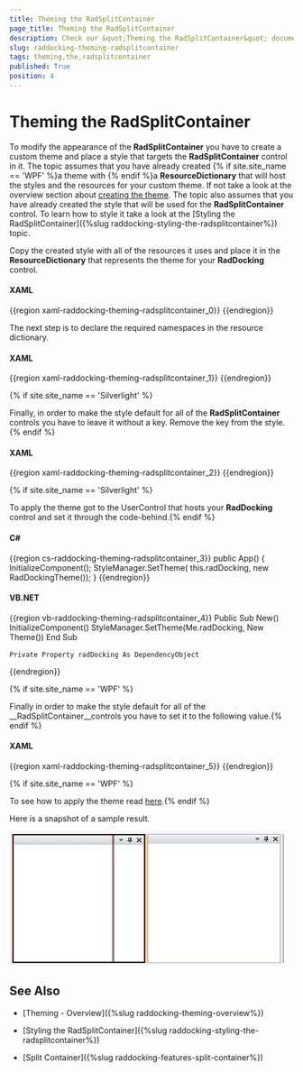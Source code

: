 ```yaml
---
title: Theming the RadSplitContainer
page_title: Theming the RadSplitContainer
description: Check our &quot;Theming the RadSplitContainer&quot; documentation article for the RadDocking {{ site.framework_name }} control.
slug: raddocking-theming-radsplitcontainer
tags: theming,the,radsplitcontainer
published: True
position: 4
---
```


# Theming the RadSplitContainer

To modify the appearance of the __RadSplitContainer__ you have to create a custom theme and place a style that targets the __RadSplitContainer__ control in it. The topic assumes that you have already created {% if site.site_name == 'WPF' %}a theme with {% endif %}a __ResourceDictionary__ that will host the styles and the resources for your custom theme. If not take a look at the overview section about [creating the theme](#CreatingTheme). The topic also assumes that you have already created the style that will be used for the __RadSplitContainer__ control. To learn how to style it take a look at the [Styling the RadSplitContainer]({%slug raddocking-styling-the-radsplitcontainer%}) topic.

Copy the created style with all of the resources it uses and place it in the __ResourceDictionary__ that represents the theme for your __RadDocking__ control.

#### __XAML__

{{region xaml-raddocking-theming-radsplitcontainer_0}}
	<ResourceDictionary xmlns="http://schemas.microsoft.com/winfx/2006/xaml/presentation"
	    xmlns:x="http://schemas.microsoft.com/winfx/2006/xaml">
	    <!--Paste the style and all of the resources it uses here. -->
	    <Style x:Key="RadSplitContainerStyle" TargetType="telerik:RadSplitContainer">
	        <!--...-->
	    </Style>
	</ResourceDictionary>
{{endregion}}

The next step is to declare the required namespaces in the resource dictionary.

#### __XAML__

{{region xaml-raddocking-theming-radsplitcontainer_1}}
	<ResourceDictionary xmlns="http://schemas.microsoft.com/winfx/2006/xaml/presentation"
	    xmlns:x="http://schemas.microsoft.com/winfx/2006/xaml"
	    xmlns:telerik="http://schemas.telerik.com/2008/xaml/presentation">
	    <!--...-->
	</ResourceDictionary>
{{endregion}}

{% if site.site_name == 'Silverlight' %}

Finally, in order to make the style default for all of the __RadSplitContainer__ controls you have to leave it without a key. Remove the key from the style.{% endif %}

#### __XAML__

{{region xaml-raddocking-theming-radsplitcontainer_2}}
	<Style TargetType="telerik:RadSplitContainer">
	    <!--...-->
	</Style>
{{endregion}}

{% if site.site_name == 'Silverlight' %}

To apply the theme got to the UserControl that hosts your __RadDocking__ control and set it through the code-behind.{% endif %}

#### __C#__

{{region cs-raddocking-theming-radsplitcontainer_3}}
	public App()
	{
	    InitializeComponent();
	    StyleManager.SetTheme( this.radDocking, new RadDockingTheme());
	}
{{endregion}}

#### __VB.NET__

{{region vb-raddocking-theming-radsplitcontainer_4}}
	Public Sub New()
		InitializeComponent()
		StyleManager.SetTheme(Me.radDocking, New Theme())
	End Sub
	
	Private Property radDocking As DependencyObject
{{endregion}}

{% if site.site_name == 'WPF' %}

Finally in order to make the style default for all of the __RadSplitContainer__controls you have to set it to the following value.{% endif %}

#### __XAML__

{{region xaml-raddocking-theming-radsplitcontainer_5}}
	<Style x:Key="{telerik:ThemeResourceKey ThemeType={x:Type local:RadDockingTheme}, ElementType={x:Type telerik:RadSplitContainer}}"
	TargetType="{x:Type telerik:RadSplitContainer}">
	    <!--...-->
	</Style>
{{endregion}}

{% if site.site_name == 'WPF' %}

To see how to apply the theme read [here](#ApplyingTheme).{% endif %}

Here is a snapshot of a sample result.

![WPF RadDocking Themed RadSplitContainer](images/RadDocking_ThemingSplitContainer_01.png)

## See Also

 * [Theming - Overview]({%slug raddocking-theming-overview%})

 * [Styling the RadSplitContainer]({%slug raddocking-styling-the-radsplitcontainer%})

 * [Split Container]({%slug raddocking-features-split-container%})
